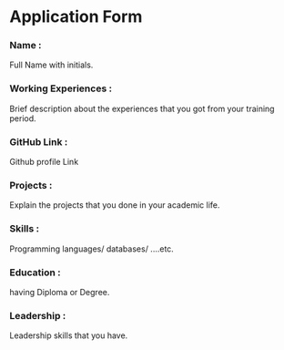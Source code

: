 # Application Form

### Name :
Full Name with initials.

### Working Experiences :
Brief description about the experiences that you got from your training period.

### GitHub Link :
Github profile Link

### Projects :
Explain the projects that you done in your academic life.

### Skills :
Programming languages/ databases/ ....etc.

### Education :
having Diploma or Degree.

### Leadership :
Leadership skills that you have.
